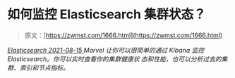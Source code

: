 <!--yml
category: 未分类
date: 0001-01-01 00:00:00
--->

# 如何监控 Elasticsearch 集群状态？

> 原文：[https://zwmst.com/1666.html](https://zwmst.com/1666.html)

   [ *Elasticsearch* ](https://zwmst.com/elasticsearch)*[ <time datetime="2021-08-15T16:04:40+08:00"> 2021-08-15 </time> ](https://zwmst.com/1666.html)  Marvel 让你可以很简单的通过 Kibana 监控 Elasticsearch。你可以实时查看你的集群健康状 态和性能，也可以分析过去的集群、索引和节点指标。*